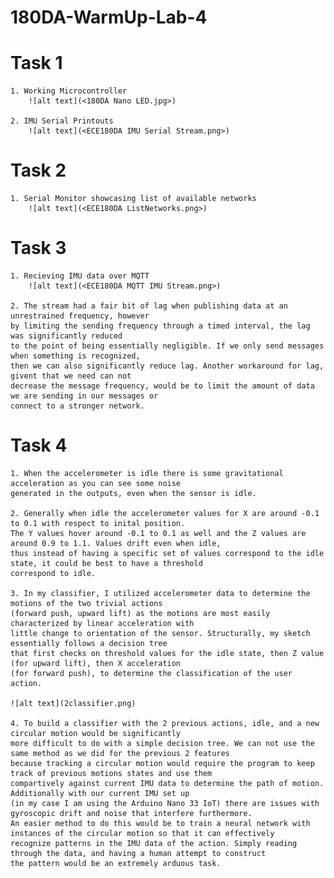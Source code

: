# 180DA-WarmUp-Lab-4

# Task 1
    1. Working Microcontroller
        ![alt text](<180DA Nano LED.jpg>)
    
    2. IMU Serial Printouts
        ![alt text](<ECE180DA IMU Serial Stream.png>)        

# Task 2
    1. Serial Monitor showcasing list of available networks
        ![alt text](<ECE180DA ListNetworks.png>)

# Task 3
    1. Recieving IMU data over MQTT 
        ![alt text](<ECE180DA MQTT IMU Stream.png>)
    
    2. The stream had a fair bit of lag when publishing data at an unrestrained frequency, however
    by limiting the sending frequency through a timed interval, the lag was significantly reduced
    to the point of being essentially negligible. If we only send messages when something is recognized,
    then we can also significantly reduce lag. Another workaround for lag, givent that we need can not
    decrease the message frequency, would be to limit the amount of data we are sending in our messages or
    connect to a stronger network.

# Task 4
    1. When the accelerometer is idle there is some gravitational acceleration as you can see some noise
    generated in the outputs, even when the sensor is idle.

    2. Generally when idle the accelerometer values for X are around -0.1 to 0.1 with respect to inital position.
    The Y values hover around -0.1 to 0.1 as well and the Z values are around 0.9 to 1.1. Values drift even when idle,
    thus instead of having a specific set of values correspond to the idle state, it could be best to have a threshold
    correspond to idle.

    3. In my classifier, I utilized accelerometer data to determine the motions of the two trivial actions
    (forward push, upward lift) as the motions are most easily characterized by linear acceleration with
    little change to orientation of the sensor. Structurally, my sketch essentially follows a decision tree
    that first checks on threshold values for the idle state, then Z value (for upward lift), then X acceleration
    (for forward push), to determine the classification of the user action.

    ![alt text](2classifier.png)

    4. To build a classifier with the 2 previous actions, idle, and a new circular motion would be significantly
    more difficult to do with a simple decision tree. We can not use the same method as we did for the previous 2 features
    because tracking a circular motion would require the program to keep track of previous motions states and use them
    compartively against current IMU data to determine the path of motion. Additionally with our current IMU set up
    (in my case I am using the Arduino Nano 33 IoT) there are issues with gyroscopic drift and noise that interfere furthermore.
    An easier method to do this would be to train a neural network with instances of the circular motion so that it can effectively
    recognize patterns in the IMU data of the action. Simply reading through the data, and having a human attempt to construct
    the pattern would be an extremely arduous task.